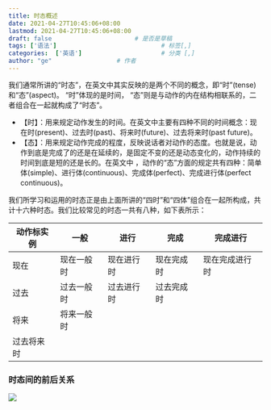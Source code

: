 ```yaml
---
title: 时态概述
date: 2021-04-27T10:45:06+08:00
lastmod: 2021-04-27T10:45:06+08:00
draft: false                       # 是否是草稿
tags: ['语法']                             # 标签[,]
categories:  ['英语']                      # 分类 [,]
author: "ge"                  # 作者
---
```

我们通常所讲的“时态”，在英文中其实反映的是两个不同的概念，即“时”(tense)和“态”(aspect)。 “时”体现的是时间， “态”则是与动作的内在结构相联系的，二者组合在一起就构成了“时态”。

- 【时】：用来规定动作发生的时间。在英文中主要有四种不同的时间概念：现在时(present)、过去时(past)、将来时(future)、过去将来时(past future)。
- 【态】：用来规定动作完成的程度，反映说话者对动作的态度。也就是说，动作到底是完成了的还是在延续的，是固定不变的还是动态变化的，动作持续的时间到底是短的还是长的。在英文中 ，动作的“态”方面的规定共有四种：简单体(simple)、进行体(continuous)、完成体(perfect)、完成进行体(perfect continuous)。

我们所学习和运用的时态正是由上面所讲的“四时”和“四体”组合在一起所构成，共计十六种时态。我们比较常见的时态一共有八种，如下表所示：

| 动作标实例 | 一般       | 进行       | 完成       | 完成进行       |
| ---------- | ---------- | ---------- | ---------- | -------------- |
| 现在       | 现在一般时 | 现在进行时 | 现在完成时 | 现在完成进行时 |
| 过去       | 过去一般时 | 过去进行时 | 过去完成时 |                |
| 将来       | 将来一般时 |            |            |                |
| 过去将来时 |            |            |            |                |

### 时态间的前后关系

![](https://gitee.com/XiuYuGe/resource/raw/master/2020/20210427155319.jpg)
